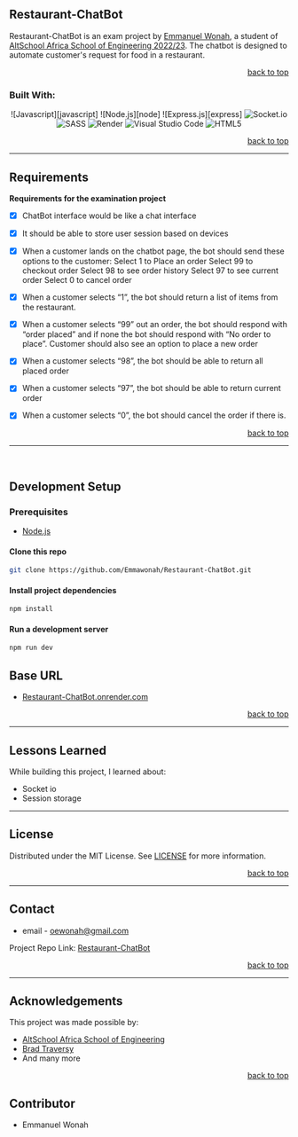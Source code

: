 <!-- Back to Top Navigation Anchor -->

<a name="readme-top"></a>

<!-- About the API -->

## Restaurant-ChatBot

Restaurant-ChatBot is an exam project by <a href="https://github.com/Emmawonah">Emmanuel Wonah</a>, a  student of <a href="https://altschoolafrica.com/schools/engineering">AltSchool Africa School of Engineering 2022/23</a>.
The chatbot is designed to automate customer's request for food in a restaurant. 

<p align="right"><a href="#readme-top">back to top</a></p>

### Built With:

<div align="center">

![Javascript][javascript]
![Node.js][node]
![Express.js][express]
![Socket.io](https://img.shields.io/badge/Socket.io-black?style=for-the-badge&logo=socket.io&badgeColor=010101)
![SASS](https://img.shields.io/badge/SASS-hotpink.svg?style=for-the-badge&logo=SASS&logoColor=white)
![Render](https://img.shields.io/badge/Render-%46E3B7.svg?style=for-the-badge&logo=render&logoColor=white)
![Visual Studio Code](https://img.shields.io/badge/Visual%20Studio%20Code-0078d7.svg?style=for-the-badge&logo=visual-studio-code&logoColor=white)
![HTML5](https://img.shields.io/badge/html5-%23E34F26.svg?style=for-the-badge&logo=html5&logoColor=white)

</div>

<p align="right"><a href="#readme-top">back to top</a></p>

---

<!-- AltSchool Requirements -->

## Requirements

<strong>Requirements for the examination project</strong>

- [x] ChatBot interface would be like a chat interface

- [x] It should be able to store user session based on devices

- [x] When a customer lands on the chatbot page, the bot should send these options to the customer:
  Select 1 to Place an order
  Select 99 to checkout order
  Select 98 to see order history
  Select 97 to see current order
  Select 0 to cancel order

- [x] When a customer selects “1”, the bot should return a list of items from the restaurant.

- [x] When a customer selects “99” out an order, the bot should respond with “order placed” and if none the bot should respond with “No order to place”. Customer should also see an option to place a new order

- [x] When a customer selects “98”, the bot should be able to return all placed order

- [x] When a customer selects “97”, the bot should be able to return current order

- [x] When a customer selects “0”, the bot should cancel the order if there is.


<p align="right"><a href="#readme-top">back to top</a></p>

---

<br>

## Development Setup

### Prerequisites

- [Node.js](https://nodejs.org/en/download/)

#### Clone this repo

```sh
git clone https://github.com/Emmawonah/Restaurant-ChatBot.git
```

#### Install project dependencies

```sh
npm install
```

#### Run a development server

```sh
npm run dev
```
## Base URL
- [Restaurant-ChatBot.onrender.com](https://Restaurant-ChatBot.onrender.com/)


<p align="right"><a href="#readme-top">back to top</a></p>

---

## Lessons Learned

While building this project, I learned about:

- Socket io
- Session storage

---

<!-- License -->

## License

Distributed under the MIT License. See <a href="ttps://github.com/Emmawonah/Restaurant-ChatBot/blob/main/LICENSE.md">LICENSE</a> for more information.

<p align="right"><a href="#readme-top">back to top</a></p>

---

<!-- Contact -->

## Contact

- email - oewonah@gmail.com

Project Repo Link: [Restaurant-ChatBot](https://github.com/Emmawonah/Restaurant-ChatBot)

<p align="right"><a href="#readme-top">back to top</a></p>

---

<!-- Acknowledgements -->

## Acknowledgements

This project was made possible by:

- [AltSchool Africa School of Engineering](https://altschoolafrica.com/schools/engineering)
- [Brad Traversy](https://github.com/brad-traversy)
- And many more
<p align="right"><a href="#readme-top">back to top</a></p>

## Contributor
- Emmanuel Wonah